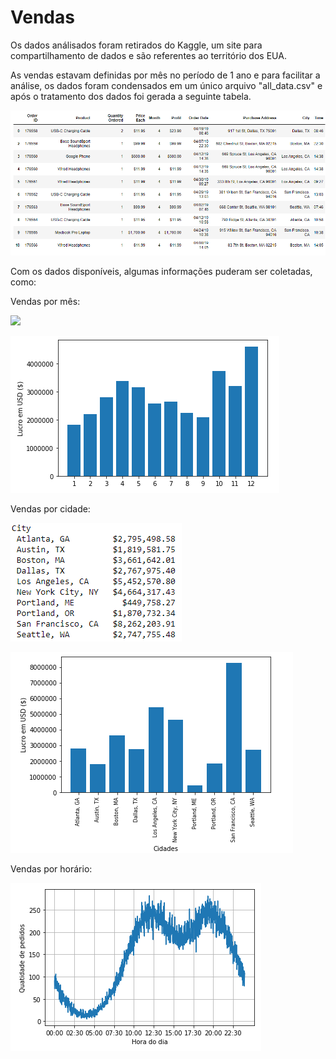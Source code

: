 # Vendas

Os dados análisados foram retirados do Kaggle, um site para compartilhamento de dados e são referentes ao território dos EUA.

As vendas estavam definidas por mês no período de 1 ano e para facilitar a análise, os dados foram condensados em um único arquivo "all_data.csv" e após o tratamento dos dados foi  gerada a seguinte tabela.


![](imagens/Tabela.PNG)


Com os dados disponíveis, algumas informações puderam ser coletadas, como:

Vendas por mês:

![](imagens/VendasporMês.PNG)


![](imagens/LucroMensal.PNG)



Vendas por cidade:

![](imagens/PorCidade.PNG)


![](imagens/GraficoPorCidade.PNG)



Vendas por horário:

![](imagens/PorHorario.PNG)

